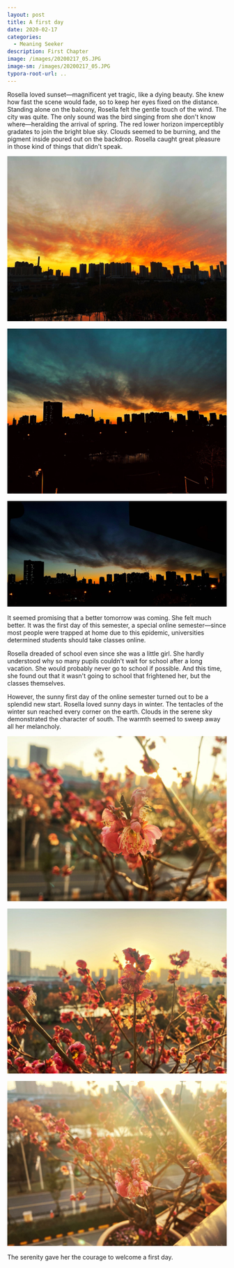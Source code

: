 ```yaml
---
layout: post
title: A first day
date: 2020-02-17
categories:
  - Meaning Seeker
description: First Chapter
image: /images/20200217_05.JPG
image-sm: /images/20200217_05.JPG
typora-root-url: ..
---
```


Rosella loved sunset—magnificent yet tragic, like a dying beauty. She knew how fast the scene would fade, so to keep her eyes fixed on the distance. Standing alone on the balcony, Rosella felt the gentle touch of the wind. The city was quite. The only sound was the bird singing from she don't know where—heralding the arrival of spring. The red lower horizon imperceptibly gradates to join the bright blue sky. Clouds seemed to be burning, and the pigment inside poured out on the backdrop. Rosella caught great pleasure in those kind of things that didn't speak.

![03](/images/20200217_03.JPG)

![20200217_01](/images/20200217_01.jpg)

![20200217_02](/images/20200217_02.jpg)

It seemed promising that a better tomorrow was coming. She felt much better. It was the first day of this semester, a special online semester—since most people were trapped at home due to this epidemic, universities determined students should take classes online.

Rosella dreaded of school even since she was a little girl. She hardly understood why so many pupils couldn't wait for school after a long vacation. She would probably never go to school if possible. And this time, she found out that it wasn't going to school that frightened her, but the classes themselves.

However, the sunny first day of the online semester turned out to be a splendid new start. Rosella loved sunny days in winter. The tentacles of the winter sun reached every corner on the earth. Clouds in the serene sky demonstrated the character of south. The warmth seemed to sweep away all her melancholy.

![20200217_05](/images/20200217_05.jpg)

![20200217_06](/images/20200217_06.jpg)

![20200217_07](/images/20200217_07.jpg)

The serenity gave her the courage to welcome a first day.